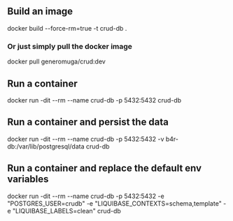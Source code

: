 
## Build an image
docker build --force-rm=true -t crud-db .

### Or just simply pull the docker image 
docker pull generomuga/crud:dev

## Run a container
docker run -dit --rm --name crud-db -p 5432:5432 crud-db

## Run a container and persist the data
docker run -dit --rm --name crud-db -p 5432:5432 -v b4r-db:/var/lib/postgresql/data crud-db

## Run a container and replace the default env variables
docker run -dit --rm --name crud-db -p 5432:5432 -e "POSTGRES_USER=crudb" -e "LIQUIBASE_CONTEXTS=schema,template" -e "LIQUIBASE_LABELS=clean" crud-db
